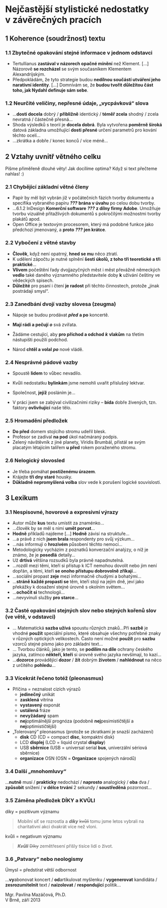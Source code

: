 # Nejčastější stylistické nedostatky v závěrečných pracích

## 1 Koherence (soudržnost) textu

### 1.1 Zbytečné opakování stejné informace v jednom odstavci

- Tertullianus **zastával v názorech opačné mínění** než Klement. […] Názorově **se rozcházel** se svým současníkem Klementem Alexandrijským.
- Předpokládám, že tyto strategie budou **nedílnou součástí utváření jeho narativní identity**. […] Domnívám se, že **budou tvořit důležitou část toho, jak Nydahl definuje sám sebe**.

### 1.2 Neurčité veličiny, nepřesné údaje, „vycpávková“ slova

- …**dosti docela** dobrý / **přibližně** identický / **téměř zcela** shodný / zcela nevratná / částečně přesná…
- Shoda výsledků s teorií je **docela dobrá**.  Byla vytvořena **poměrně široká** datová základna umožňující **dosti přesné** určení parametrů pro kování těchto ocelí…
- …zkrátka a dobře / konec konců / více méně…

## 2 Vztahy uvnitř větného celku

Pišme přiměřeně dlouhé věty! Jak docílíme optima? Když si text přečteme nahlas! :)

### 2.1 Chybějící základní větné členy

- Papír by měl být vybrán již v počátečních fázích tvorby dokumentu a specifika vybraného papíru ***???*** **brána v úvahu** po celou dobu tvorby.
- …6.1.2 InDesign                                                                                                                                                 **Komerční software** ***???*** **z dílny firmy Adobe**. Umožňuje tvorbu vizuálně přitažlivých dokumentů s pokročilými možnostmi tvorby plakátů apod.
- Open Office je textovým procesorem, který má podobné funkce jako předchozí jmenovaný, a **proto** ***???*** **jen krátce**.


### 2.2 Vybočení z větné stavby

- **Člověk**, když není opatrný, **hned se mu** něco ztratí.
- K udělení zápočtu je nutné splnění **šesti úkolů, z toho tři teoretické a tři praktické**…
- **Vlivem** počeštění řady dvojjazyčných měst i měst převážně německých **vedlo** také daného významného představitele doby **k** užívání češtiny ve vědeckých spisech.
- **Důležité** pro psaní i čtení **je radost** při těchto činnostech, protože „jinak postrádají smysl“.          


### 2.3 Zanedbání dvojí vazby slovesa (zeugma)

- Nápoje se budou prodávat ***před*** **a po** koncertě.
- **Mají rádi a pečují** ***o*** svá zvířata.

- Žádáme cestující, aby **pro příchod a odchod** ***k*** **vlakům** na třetím nástupišti použili podchod.

- Národ **chtěl a volal** ***po*** nové vládě.

### 2.4 Nesprávné pádové vazby


- Spoustě **lidem** to vůbec nevadilo.
- Kvůli nedostatku **bylinkám** jsme nemohli uvařit příslušný lektvar.

- Společnost, **jejíž** posláním je...

- V práci jsem se zabýval civilizačními riziky – **bída** dobře živených, tzn. faktory **ovlivňující** naše tělo.


### 2.5 Hromadění předložek

- **Do před** domem stojícího stromu udeřil blesk.
- Profesor se zadíval **na pod** úkol načmáraný podpis.
- Zelený návštěvník z jiné planety, Viridis Brumbál, přistál se svým placatým létajícím talířem **u před** rokem poraženého stromu.


### 2.6 Nelogický slovosled

- Je třeba pomáhat **postiženému úrazem**.
- Krájejte **tři dny staré** housky.
- **Důkladně nepromyšlená volba** slov vede k porušení logické souvislosti.

## 3 Lexikum

### 3.1 Nespisovné, hovorové a expresivní výrazy

- Autor může **kus** textu umístit za znaménko…
- …člověk by se měl s nimi **umět porvat**…
- **Hodně** příkladů najdeme […] **Hodně** závisí na struktuře…
- …a právě z nich **jsem brala** respondenty pro svůj výzkum…
- …nás informují o **hrozivém** působení těchto nemocí…
- Metodologicky vycházím z poznatků konverzační analýzy, o níž je známo, že je **posedlá** detaily…
- Už **drtivá** většina rozsudků byla právně napadnutelná.
- …rozdíl mezi těmi, kteří si přístup k ICT nemohou dovolit nebo jim není dopřán, a těmi, kteří **se onoho přístupu dobrovolně zříkají**…
- …sociální propast **zeje** mezi informačně chudými a bohatými…
- …**stráně každé propasti se** těm, kteří stojí na jejím dně, jeví jako překážky k dosažení stejné úrovně s okolním světem…
- …**ochočit si** technologii…
- …nevyvinuli služby **pro starce**…

### 3.2 Časté opakování stejných slov nebo stejných kořenů slov (ve větě, v odstavci)

- … Matematická **sazba užívá** spoustu různých znaků…Při **sazbě** je vhodné **použít** speciální písmo, které obsahuje všechny potřebné znaky v různých optických velikostech. Často není možné **použít** pro **sazbu** vzorců stejné písmo jako pro základní text…   
- … Tvorbou článků, jako je tento, se **podílím na díle** ochrany českého jazyka, zatímco **někteří, kteří** si úrovně svého jazyka nevšímají, to kazí… 
- …**dozorce** provádějící **dozor** / **žít** dobrým **životem** / **nahlédnout** na něco z určitého **pohledu**… 


### 3.3 Vícekrát řečeno totéž (pleonasmus)

- Příčina = neznalost cizích výrazů
	- **jedinečný** unikát
	- **zasklená** vitrína
	- **vystavený** exponát
	- **ustálená** fráze
	- **nevyžádaný** spam 
	- **nej**optimálnější prognóza (podobně **nej**pesimističtější a **nej**optimističtější)
- „Tolerovaný“ pleonasmus (protože se zkratkami je snazší zacházení)
	- **disk** CD (CD = compact **disc**, kompaktní disk)
	- LCD **displej** (LCD = liquid crystal **display**)
	- USB **sběrnice** (USB = universal serial **bus**, univerzální sériová sběrnice)
	- **organizace** OSN (OSN = **Organizace** spojených národů)

### 3.4 Další „mnohomluvy“

…**nutně** musí / **prakticky** nedochází / **naprosto** analogický / **oba** dva / **způsobit** snížení / **v délce trvání** 2 sekundy / **soustředěná** pozornost…


### 3.5 Záměna předložek DÍKY a KVŮLI

díky = pozitivum významu

> Mobilní síť se rozrostla a ***díky*** ~~kvůli~~ tomu jsme letos vybrali na charitativní akci dvakrát více než vloni.

kvůli = negativum významu

> ***Kvůli*** ~~Díky~~ zemětřesení přišly tisíce lidí o život.


### 3.6 „Patvary“ nebo neologismy

Úmysl = předstírat větší odbornost

…**vy**abonovat koncert / **od**artikulovat myšlenku / **vygenerovat** kandidáta / **zesrozumitelnit** text / **naizolovat** / **respondující** politik…

Mgr. Pavlína Mazáčová, Ph.D.   
V Brně, září 2013
